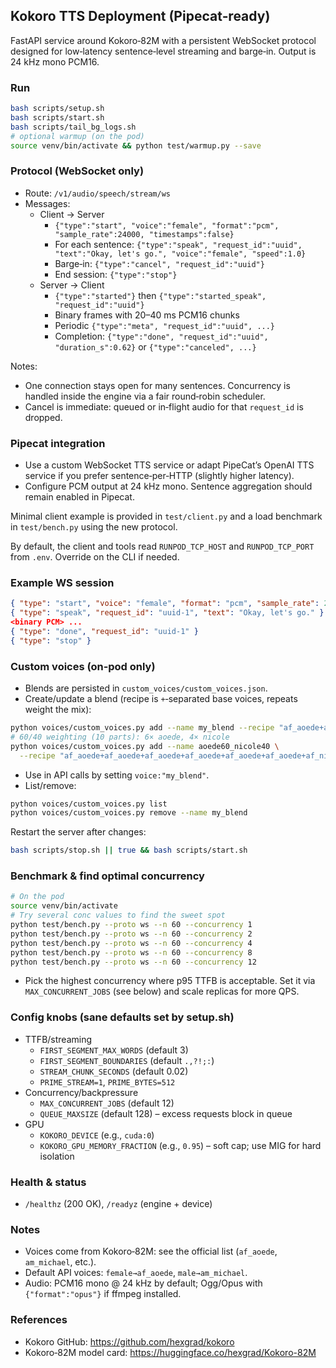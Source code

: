 ## Kokoro TTS Deployment (Pipecat‑ready)

FastAPI service around Kokoro‑82M with a persistent WebSocket protocol designed for low‑latency sentence‑level streaming and barge‑in. Output is 24 kHz mono PCM16.

### Run
```bash
bash scripts/setup.sh
bash scripts/start.sh
bash scripts/tail_bg_logs.sh
# optional warmup (on the pod)
source venv/bin/activate && python test/warmup.py --save
```

### Protocol (WebSocket only)
- Route: `/v1/audio/speech/stream/ws`
- Messages:
  - Client → Server
    - `{"type":"start", "voice":"female", "format":"pcm", "sample_rate":24000, "timestamps":false}`
    - For each sentence: `{"type":"speak", "request_id":"uuid", "text":"Okay, let's go.", "voice":"female", "speed":1.0}`
    - Barge‑in: `{"type":"cancel", "request_id":"uuid"}`
    - End session: `{"type":"stop"}`
  - Server → Client
    - `{"type":"started"}` then `{"type":"started_speak", "request_id":"uuid"}`
    - Binary frames with 20–40 ms PCM16 chunks
    - Periodic `{"type":"meta", "request_id":"uuid", ...}`
    - Completion: `{"type":"done", "request_id":"uuid", "duration_s":0.62}` or `{"type":"canceled", ...}`

Notes:
- One connection stays open for many sentences. Concurrency is handled inside the engine via a fair round‑robin scheduler.
- Cancel is immediate: queued or in‑flight audio for that `request_id` is dropped.

### Pipecat integration
- Use a custom WebSocket TTS service or adapt PipeCat’s OpenAI TTS service if you prefer sentence‑per‑HTTP (slightly higher latency).
- Configure PCM output at 24 kHz mono. Sentence aggregation should remain enabled in Pipecat.

Minimal client example is provided in `test/client.py` and a load benchmark in `test/bench.py` using the new protocol.

By default, the client and tools read `RUNPOD_TCP_HOST` and `RUNPOD_TCP_PORT` from `.env`. Override on the CLI if needed.

### Example WS session
```json
{ "type": "start", "voice": "female", "format": "pcm", "sample_rate": 24000 }
{ "type": "speak", "request_id": "uuid-1", "text": "Okay, let's go." }
<binary PCM> ...
{ "type": "done", "request_id": "uuid-1" }
{ "type": "stop" }
```

### Custom voices (on‑pod only)
- Blends are persisted in `custom_voices/custom_voices.json`.
- Create/update a blend (recipe is `+`‑separated base voices, repeats weight the mix):
```bash
python voices/custom_voices.py add --name my_blend --recipe "af_aoede+af_nicole" --validate
# 60/40 weighting (10 parts): 6× aoede, 4× nicole
python voices/custom_voices.py add --name aoede60_nicole40 \
  --recipe "af_aoede+af_aoede+af_aoede+af_aoede+af_aoede+af_aoede+af_nicole+af_nicole+af_nicole+af_nicole" --validate
```
- Use in API calls by setting `voice:"my_blend"`.
- List/remove:
```bash
python voices/custom_voices.py list
python voices/custom_voices.py remove --name my_blend
```
Restart the server after changes:
```bash
bash scripts/stop.sh || true && bash scripts/start.sh
```

### Benchmark & find optimal concurrency
```bash
# On the pod
source venv/bin/activate
# Try several conc values to find the sweet spot
python test/bench.py --proto ws --n 60 --concurrency 1
python test/bench.py --proto ws --n 60 --concurrency 2
python test/bench.py --proto ws --n 60 --concurrency 4
python test/bench.py --proto ws --n 60 --concurrency 8
python test/bench.py --proto ws --n 60 --concurrency 12
```
- Pick the highest concurrency where p95 TTFB is acceptable. Set it via `MAX_CONCURRENT_JOBS` (see below) and scale replicas for more QPS.

### Config knobs (sane defaults set by setup.sh)
- TTFB/streaming
  - `FIRST_SEGMENT_MAX_WORDS` (default 3)
  - `FIRST_SEGMENT_BOUNDARIES` (default `.,?!;:`)
  - `STREAM_CHUNK_SECONDS` (default 0.02)
  - `PRIME_STREAM=1`, `PRIME_BYTES=512`
- Concurrency/backpressure
  - `MAX_CONCURRENT_JOBS` (default 12)
  - `QUEUE_MAXSIZE` (default 128) – excess requests block in queue
- GPU
  - `KOKORO_DEVICE` (e.g., `cuda:0`)
  - `KOKORO_GPU_MEMORY_FRACTION` (e.g., `0.95`) – soft cap; use MIG for hard isolation

### Health & status
- `/healthz` (200 OK), `/readyz` (engine + device)

### Notes
- Voices come from Kokoro‑82M: see the official list (`af_aoede`, `am_michael`, etc.).
- Default API voices: `female→af_aoede`, `male→am_michael`.
- Audio: PCM16 mono @ 24 kHz by default; Ogg/Opus with `{"format":"opus"}` if ffmpeg installed.

### References
- Kokoro GitHub: https://github.com/hexgrad/kokoro
- Kokoro‑82M model card: https://huggingface.co/hexgrad/Kokoro-82M